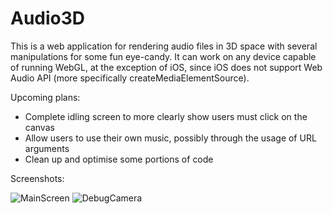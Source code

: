 # Audio3D
This is a web application for rendering audio files in 3D space with several manipulations for some fun eye-candy. It can work on any device capable of running WebGL, at the exception of iOS, since iOS does not support Web Audio API (more specifically createMediaElementSource).

Upcoming plans:
* Complete idling screen to more clearly show users must click on the canvas
* Allow users to use their own music, possibly through the usage of URL arguments
* Clean up and optimise some portions of code

Screenshots:

![MainScreen](https://media.discordapp.net/attachments/356315343926329345/759568982612508693/unknown.png)
![DebugCamera](https://media.discordapp.net/attachments/356315343926329345/759569932508856350/unknown.png)
